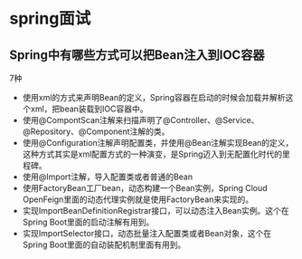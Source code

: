 # spring面试

## Spring中有哪些方式可以把Bean注入到IOC容器

7种

- 使用xml的方式来声明Bean的定义，Spring容器在启动的时候会加载并解析这个xml，把bean装载到IOC容器中。
- 使用@CompontScan注解来扫描声明了@Controller、@Service、@Repository、@Component注解的类。
- 使用@Configuration注解声明配置类，并使用@Bean注解实现Bean的定义，这种方式其实是xml配置方式的一种演变，是Spring迈入到无配置化时代的里程碑。
- 使用@Import注解，导入配置类或者普通的Bean
- 使用FactoryBean工厂bean，动态构建一个Bean实例，Spring Cloud OpenFeign里面的动态代理实例就是使用FactoryBean来实现的。
- 实现ImportBeanDefinitionRegistrar接口，可以动态注入Bean实例。这个在Spring Boot里面的启动注解有用到。
- 实现ImportSelector接口，动态批量注入配置类或者Bean对象，这个在Spring Boot里面的自动装配机制里面有用到。
